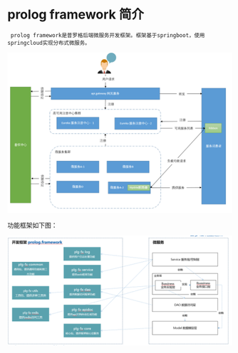# prolog framework 简介

```
 prolog framework是普罗格后端微服务开发框架。框架基于springboot，使用springcloud实现分布式微服务。
```

![](/assets/import.png)



功能框架如下图：

![](/assets/import2.png)

